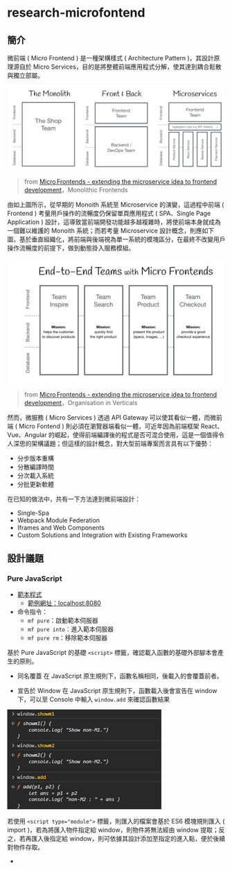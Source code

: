 # research-microfontend

## 簡介

微前端 ( Micro Frontend ) 是一種架構樣式 ( Architecture Pattern )，其設計原理源自於 Micro Services，目的是將整體前端應用程式分解，使其達到耦合鬆散與獨立部屬。

![](./doc/img/monolith-frontback-microservices.png)
> from [Micro Frontends - extending the microservice idea to frontend development](https://micro-frontends.org/)，Monolithic Frontends

由如上圖所示，從早期的 Monoith 系統至 Microservice 的演變，這過程中前端 ( Frontend ) 考量用戶操作的流暢度仍保留單頁應用程式 ( SPA、Single Page Application ) 設計，這導致當前端開發功能越多越複雜時，將使前端本身就成為一個難以維護的 Monoith 系統；而若考量 Microservice 設計概念，則應如下圖，基於垂直組織化，將前端與後端視為單一系統的模塊區分，在最終不改變用戶操作流暢度的前提下，做到動態掛入服務模組。

![](./doc/img/verticals-headline.png)
> from [Micro Frontends - extending the microservice idea to frontend development](https://micro-frontends.org/)，Organisation in Verticals

然而，微服務 ( Micro Services ) 透過 API Gateway 可以使其看似一體，而微前端 ( Micro Fontend ) 則必須在瀏覽器端看似一體，可近年因為前端框架 React、Vue、Angular 的崛起，使得前端編譯後的程式是否可混合使用，這是一個值得令人深思的架構議題；但這樣的設計概念，對大型前端專案而言具有以下優勢：

+ 分步版本重構
+ 分散編譯時間
+ 分次載入系統
+ 分批更新軟體

在已知的做法中，共有一下方法達到微前端設計：

+ Single-Spa
+ Webpack Module Federation
+ Iframes and Web Components
+ Custom Solutions and Integration with Existing Frameworks

## 設計議題

### Pure JavaScript

+ [範本程式](./app/pure)
    - [範例網址：localhost:8080](http://localhost:8080/)
+ 命令指令：
    - ```mf pure```：啟動範本伺服器
    - ```mf pure into```：進入範本伺服器
    - ```mf pure rm```：移除範本伺服器

基於 Pure JavaScript 的基礎 ```<script>``` 標籤，確認載入函數的基礎外部腳本會產生的原則。

+ 同名覆蓋
在 JavaScript 原生規則下，函數名稱相同，後載入的會覆蓋前者。

+ 宣告於 Window
在 JavaScript 原生規則下，函數載入後會宣告在 window 下，可以至 Console 中輸入 ```window.add``` 來確認函數結果

![](./doc/img/pure-demo-001.png)

若使用 ```<script type="module">``` 標籤，則匯入的檔案會基於 ES6 模塊規則匯入 ( import )，若為將匯入物件指定給 window，則物件將無法經由 window 提取；反之，若再匯入後指定給 window，則可依據其設計添加至指定的進入點，便於後續對物件存取。

+ [<script>: type attribute](https://developer.mozilla.org/en-US/docs/Web/HTML/Element/script/type)
    - [JavaScript modules - MDN](https://developer.mozilla.org/en-US/docs/Web/JavaScript/Guide/Modules)
    - [SCRIPT 標籤與模組](https://openhome.cc/zh-tw/javascript/script/module/)

![](./doc/img/pure-demo-002.png)

此外，由於匯入並指定給 Window 的方式有所差別，可以看到指定後的物件結構並不相同。

+ ```window.m1``` 是在模組檔案最尾端添加，這樣使用模組在 window 的名稱為固定
+ ```window.m2``` 是在模組匯入後由 index.html 內添加進 window，這樣使用模組在 window 的名稱可於載入後再決定

### Web component

基於 JavaScript 的設計原理，以 iframe、web component 概念建立範本，並注意以下可能問題：

+ 多個封裝、分次載入運作
+ 同名爭議

### Webpack

基於 Webpack Module Federation 設計原理，建立不同前端框架的範本混用：

+ React 不同版本
+ React、Vue、Angular 框架混用

其設計應注意以下可能問題：

+ 多個封裝、分次載入運作
+ 一個頁面動態載入多個框架程式是否會有 JS 衝突
+ 如何正確呼叫到指定框架的內容

### Single-Spa

基於前述範本，使用 Single-Spa 框架。

## 文獻

+ [A Comprehensive Guide to Micro Frontend Architecture](https://medium.com/appfoster/a-comprehensive-guide-to-micro-frontend-architecture-cc0e31e0c053)
    - [Web Components - MDN ](https://developer.mozilla.org/en-US/docs/Web/API/Web_components)
        + [Micro Frontends - extending the microservice idea to frontend development](https://micro-frontends.org/)
        + [Web Component 學習筆記](https://johnnywang1994.github.io/book/articles/js/web-component.html)
    - [HTML <iframe> Tag - w3schools](https://www.w3schools.com/tags/tag_iframe.ASP)
        + [The Strengths and Benefits of Micro Frontends](https://www.toptal.com/front-end/micro-frontends-strengths-benefits)
    - [Module Federation - Webpack](https://webpack.js.org/concepts/module-federation/)
        + [微服務很夯，那你有聽過微前端嗎？初探 Micro Frontends 程式架構](https://medium.com/starbugs/e0a8469be601)
        + [[architecture] Micro-Frontends](https://pjchender.dev/system-design-and-architecture/architecture-udemy-microfrontend/)
+ [single-spa](https://single-spa.js.org/)
    - [Concept: Microfrontends](https://single-spa.js.org/docs/microfrontends-concept/)
